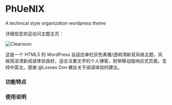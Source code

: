 # PhUeNIX
A technical style organization wordpress theme

详细信息欢迎访问主题主页： 

<img src="http://blog.dimpurr.com/wp-content/themes/clearision/screenshot.png" title="Clearision" alt="Clearision" />

这是一个 HTML5 的 WordPress 自适应单栏灰色素雅/透明清新双风格主题，风格简洁清新阅读体验良好，适合注重文字的个人博客。附带移动版响应式页面，支持中英文。感谢  @Losses Don 螺丝关于阅读体验的建议。

### 功能特点


### 使用说明

